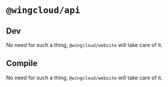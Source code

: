 # `@wingcloud/api`

## Dev

No need for such a thing, `@wingcloud/website` will take care of it.

## Compile

No need for such a thing, `@wingcloud/website` will take care of it.
